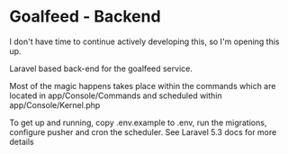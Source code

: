 # Goalfeed - Backend

I don't have time to continue actively developing this, so I'm opening this up.

Laravel based back-end for the goalfeed service.

Most of the magic happens takes place within the commands which are located in app/Console/Commands and scheduled within app/Console/Kernel.php

To get up and running, copy .env.example to .env, run the migrations, configure pusher and cron the scheduler. See Laravel 5.3 docs for more details